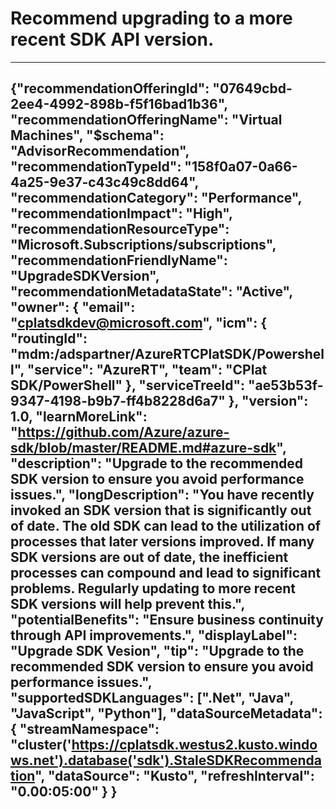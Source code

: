 <properties
          pageTitle="Upgrade to the latest SDK version"
          description ="Send a recommendation that the user should upgrade their SDK version to the most recent major version."
          authors="adsandor"
          ms.author="cplatsdkdev"
          articleId="158f0a07-0a66-4a25-9e37-c43c49c8dd64_Public"
          selfHelpType="advisorRecommendationMetadata"
          cloudEnvironments="Public"
          ownershipId="Compute_ComputePlatform"
/>

# Recommend upgrading to a more recent SDK API version.
---
{"recommendationOfferingId": "07649cbd-2ee4-4992-898b-f5f16bad1b36",
"recommendationOfferingName": "Virtual Machines",
"$schema": "AdvisorRecommendation",
"recommendationTypeId": "158f0a07-0a66-4a25-9e37-c43c49c8dd64",
"recommendationCategory": "Performance",
"recommendationImpact": "High",
"recommendationResourceType": "Microsoft.Subscriptions/subscriptions",
"recommendationFriendlyName": "UpgradeSDKVersion",
"recommendationMetadataState": "Active",
"owner":
  { "email": "cplatsdkdev@microsoft.com",
          "icm": { "routingId": "mdm:/adspartner/AzureRTCPlatSDK/Powershell",
                  "service": "AzureRT",
                  "team": "CPlat SDK/PowerShell"
                  },
         "serviceTreeId": "ae53b53f-9347-4198-b9b7-ff4b8228d6a7"
  },
  "version": 1.0,
  "learnMoreLink": "https://github.com/Azure/azure-sdk/blob/master/README.md#azure-sdk",
  "description": "Upgrade to the recommended SDK version to ensure you avoid performance issues.",
  "longDescription": "You have recently invoked an SDK version that is significantly out of date. The old SDK can lead to the utilization of processes that later versions improved. If many SDK versions are out of date, the inefficient processes can compound and lead to significant problems. Regularly updating to more recent SDK versions will help prevent this.",
  "potentialBenefits": "Ensure business continuity through API improvements.",
  "displayLabel": "Upgrade SDK Vesion",
  "tip": "Upgrade to the recommended SDK version to ensure you avoid performance issues.",
  "supportedSDKLanguages": [".Net", "Java", "JavaScript", "Python"],
  "dataSourceMetadata":
          {
                    "streamNamespace": "cluster('https://cplatsdk.westus2.kusto.windows.net').database('sdk').StaleSDKRecommendation",
                    "dataSource": "Kusto",
                    "refreshInterval": "0.00:05:00"
          }
}
---
